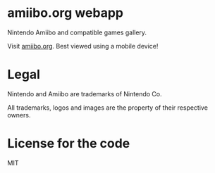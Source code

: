 # amiibo.org webapp

Nintendo Amiibo and compatible games gallery.

Visit [amiibo.org](https://amiibo.org). Best viewed using a mobile device!

# Legal

Nintendo and Amiibo are trademarks of Nintendo Co.

All trademarks, logos and images are the property of their respective owners.

# License for the code

MIT
